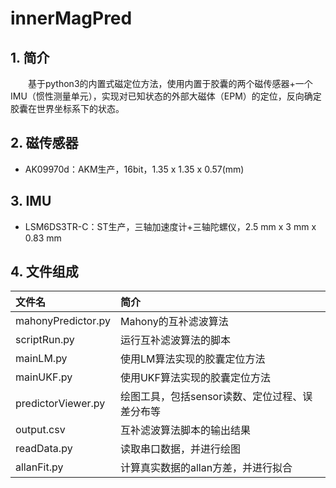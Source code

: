 # innerMagPred

## 1. 简介
   　　基于python3的内置式磁定位方法，使用内置于胶囊的两个磁传感器+一个IMU（惯性测量单元），实现对已知状态的外部大磁体（EPM）的定位，反向确定胶囊在世界坐标系下的状态。

## 2. 磁传感器
+ AK09970d：AKM生产，16bit，1.35 x 1.35 x 0.57(mm)

## 3. IMU
+ LSM6DS3TR-C：ST生产，三轴加速度计+三轴陀螺仪，2.5 mm x 3 mm x 0.83 mm

## 4. 文件组成


| 文件名              | 简介                                     |
|:-------------------|:----------------------------------------|
| mahonyPredictor.py | Mahony的互补滤波算法                       |
| scriptRun.py       | 运行互补滤波算法的脚本                      |
| mainLM.py          | 使用LM算法实现的胶囊定位方法                 |
| mainUKF.py         | 使用UKF算法实现的胶囊定位方法                |
| predictorViewer.py | 绘图工具，包括sensor读数、定位过程、误差分布等 |
| output.csv         | 互补滤波算法脚本的输出结果                   |
| readData.py        | 读取串口数据，并进行绘图                    |
| allanFit.py        | 计算真实数据的allan方差，并进行拟合          |
